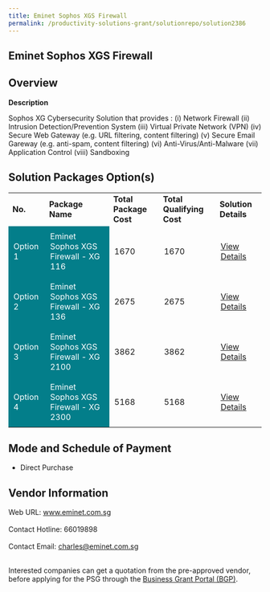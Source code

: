 ```yaml
---
title: Eminet Sophos XGS Firewall
permalink: /productivity-solutions-grant/solutionrepo/solution2386
---
```


## Eminet Sophos XGS Firewall

## Overview

**Description**

Sophos XG Cybersecurity Solution that provides :
(i) Network Firewall
(ii) Intrusion Detection/Prevention System
(iii) Virtual Private Network (VPN)
(iv) Secure Web Gateway (e.g. URL filtering, content filtering)
(v) Secure Email Gareway (e.g. anti-spam, content filtering)
(vi) Anti-Virus/Anti-Malware
(vii) Application Control
(viii) Sandboxing

## Solution Packages Option(s)

<table>
<tr>
<td><b>No.</b></td>
<td><b>Package Name</b></td>
<td><b>Total Package Cost</b></td>
<td><b>Total Qualifying Cost</b></td>
<td><b>Solution Details</b></td>
</tr>
<tr>
<td style='padding: 10px; background-color: #037E8A; color: #FFFFFF;'>Option 1</td>
<td style='padding: 10px; background-color: #037E8A; color: #FFFFFF;'>Eminet Sophos XGS Firewall - XG 116</td>
<td style='padding: 10px;'>1670</td>
<td style='padding: 10px;'>1670</td>
<td style='padding: 10px;'><a href='https://www.gobusiness.gov.sg/images/psg/Desensitised_Eminet_Annex_3_CR_wef_6_Jan_2022_Part_1.pdf' target='_blank'>View Details</a></td>
</tr>
<tr>
<td style='padding: 10px; background-color: #037E8A; color: #FFFFFF;'>Option 2</td>
<td style='padding: 10px; background-color: #037E8A; color: #FFFFFF;'>Eminet Sophos XGS Firewall - XG 136</td>
<td style='padding: 10px;'>2675</td>
<td style='padding: 10px;'>2675</td>
<td style='padding: 10px;'><a href='https://www.gobusiness.gov.sg/images/psg/Desensitised_Eminet_Annex_3_CR_wef_6_Jan_2022_Part_2.pdf' target='_blank'>View Details</a></td>
</tr>
<tr>
<td style='padding: 10px; background-color: #037E8A; color: #FFFFFF;'>Option 3</td>
<td style='padding: 10px; background-color: #037E8A; color: #FFFFFF;'>Eminet Sophos XGS Firewall - XG 2100</td>
<td style='padding: 10px;'>3862</td>
<td style='padding: 10px;'>3862</td>
<td style='padding: 10px;'><a href='https://www.gobusiness.gov.sg/images/psg/Desensitised_Eminet_Annex_3_CR_wef_6_Jan_2022_Part_3.pdf' target='_blank'>View Details</a></td>
</tr>
<tr>
<td style='padding: 10px; background-color: #037E8A; color: #FFFFFF;'>Option 4</td>
<td style='padding: 10px; background-color: #037E8A; color: #FFFFFF;'>Eminet Sophos XGS Firewall - XG 2300</td>
<td style='padding: 10px;'>5168</td>
<td style='padding: 10px;'>5168</td>
<td style='padding: 10px;'><a href='https://www.gobusiness.gov.sg/images/psg/Desensitised_Eminet_Annex_3_CR_wef_6_Jan_2022_Part_4.pdf' target='_blank'>View Details</a></td>
</tr>
</table>

## Mode and Schedule of Payment

 - Direct Purchase

## Vendor Information

 Web URL: www.eminet.com.sg <br><br>Contact Hotline: 66019898 <br><br>Contact Email: charles@eminet.com.sg <br><br>

Interested companies can get a quotation from the pre-approved vendor, before applying for the PSG through the <a href='https://www.businessgrants.gov.sg/' target='_blank' rel='noopener'>Business Grant Portal (BGP)</a>.

<script src="/jquery/resize-tables.js"></script>
